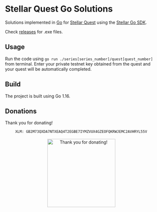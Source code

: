 # Stellar Quest Go Solutions
Solutions implemented in [Go](https://golang.org/) for [Stellar Quest](https://quest.stellar.org/) using the [Stellar Go SDK](https://github.com/stellar/go).

Check [releases](https://github.com/altugbakan/stellar-quest-go/releases/tag/v1.0) for .exe files.

## Usage
Run the code using `go run ./series[series_number]/quest[quest_number]` from terminal. Enter your private testnet key obtained from the quest and your quest will be automatically completed.

## Build
The project is built using Go 1.16.

## Donations
Thank you for donating!

<p align="center">
  <code>XLM: GB2M73QXDA7NTXEAQ4T2EGBE7IYMZVUX4GZEOFQKRWJEMC2AVHRYL55V</code><br><br>
  <img src="https://user-images.githubusercontent.com/43248015/138143171-ecc7a079-0303-47fa-a30b-05c3305a3721.png" width="225" alt="Thank you for donating!">
</p>
